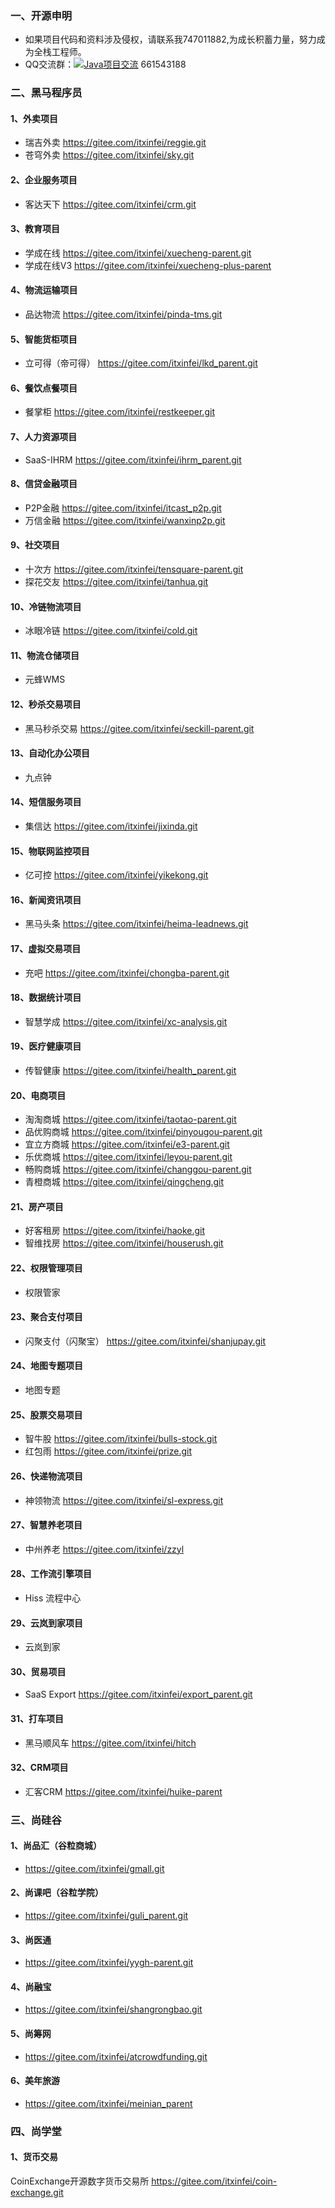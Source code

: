 ### 一、开源申明
- 如果项目代码和资料涉及侵权，请联系我747011882,为成长积蓄力量，努力成为全栈工程师。
- QQ交流群：<a target="_blank" href="https://qm.qq.com/cgi-bin/qm/qr?k=-KhniqEHPHRfh04Ui7r9eH2kCEvfrE_-&jump_from=webapi&authKey=gcHlWnSJxgYRuE2XY/FV5k9bDKPwHNtiw9vf1/TKWhyfTHfjAM8oYR71y1fHEUpH"><img border="0" src="//pub.idqqimg.com/wpa/images/group.png" alt="Java项目交流" title="Java项目交流"></a> 661543188

### 二、黑马程序员
#### 1、外卖项目
- 瑞吉外卖
https://gitee.com/itxinfei/reggie.git
- 苍穹外卖
https://gitee.com/itxinfei/sky.git
#### 2、企业服务项目
- 客达天下
https://gitee.com/itxinfei/crm.git
#### 3、教育项目
- 学成在线
https://gitee.com/itxinfei/xuecheng-parent.git
- 学成在线V3
https://gitee.com/itxinfei/xuecheng-plus-parent
#### 4、物流运输项目
- 品达物流
https://gitee.com/itxinfei/pinda-tms.git
#### 5、智能货柜项目
- 立可得（帝可得）
https://gitee.com/itxinfei/lkd_parent.git
#### 6、餐饮点餐项目
- 餐掌柜
https://gitee.com/itxinfei/restkeeper.git
#### 7、人力资源项目
- SaaS-IHRM
https://gitee.com/itxinfei/ihrm_parent.git
#### 8、信贷金融项目
- P2P金融
https://gitee.com/itxinfei/itcast_p2p.git
- 万信金融
https://gitee.com/itxinfei/wanxinp2p.git
#### 9、社交项目
- 十次方
https://gitee.com/itxinfei/tensquare-parent.git
- 探花交友
https://gitee.com/itxinfei/tanhua.git
#### 10、冷链物流项目
- 冰眼冷链
https://gitee.com/itxinfei/cold.git
#### 11、物流仓储项目
- 元蜂WMS

#### 12、秒杀交易项目
- 黑马秒杀交易
https://gitee.com/itxinfei/seckill-parent.git
#### 13、自动化办公项目
- 九点钟

#### 14、短信服务项目
- 集信达
https://gitee.com/itxinfei/jixinda.git
#### 15、物联网监控项目
- 亿可控
https://gitee.com/itxinfei/yikekong.git
#### 16、新闻资讯项目
- 黑马头条
https://gitee.com/itxinfei/heima-leadnews.git
#### 17、虚拟交易项目
- 充吧
https://gitee.com/itxinfei/chongba-parent.git
#### 18、数据统计项目
-  智慧学成
https://gitee.com/itxinfei/xc-analysis.git
#### 19、医疗健康项目
- 传智健康
https://gitee.com/itxinfei/health_parent.git
#### 20、电商项目
- 淘淘商城
https://gitee.com/itxinfei/taotao-parent.git
- 品优购商城
https://gitee.com/itxinfei/pinyougou-parent.git
- 宜立方商城
https://gitee.com/itxinfei/e3-parent.git
- 乐优商城
https://gitee.com/itxinfei/leyou-parent.git
- 畅购商城
https://gitee.com/itxinfei/changgou-parent.git
- 青橙商城
https://gitee.com/itxinfei/qingcheng.git
#### 21、房产项目
- 好客租房
https://gitee.com/itxinfei/haoke.git
- 智维找房
https://gitee.com/itxinfei/houserush.git
#### 22、权限管理项目
- 权限管家

#### 23、聚合支付项目
- 闪聚支付（闪聚宝）
https://gitee.com/itxinfei/shanjupay.git
#### 24、地图专题项目
- 地图专题

#### 25、股票交易项目
- 智牛股
https://gitee.com/itxinfei/bulls-stock.git
- 红包雨
https://gitee.com/itxinfei/prize.git
#### 26、快递物流项目
- 神领物流
https://gitee.com/itxinfei/sl-express.git
#### 27、智慧养老项目
- 中州养老
https://gitee.com/itxinfei/zzyl
#### 28、工作流引擎项目
- Hiss 流程中心

#### 29、云岚到家项目
- 云岚到家

#### 30、贸易项目
- SaaS Export
https://gitee.com/itxinfei/export_parent.git
#### 31、打车项目
- 黑马顺风车
https://gitee.com/itxinfei/hitch
#### 32、CRM项目
- 汇客CRM
https://gitee.com/itxinfei/huike-parent

### 三、尚硅谷
#### 1、尚品汇（谷粒商城）
- https://gitee.com/itxinfei/gmall.git
#### 2、尚课吧（谷粒学院）
- https://gitee.com/itxinfei/guli_parent.git
#### 3、尚医通
- https://gitee.com/itxinfei/yygh-parent.git
#### 4、尚融宝
- https://gitee.com/itxinfei/shangrongbao.git
#### 5、尚筹网
- https://gitee.com/itxinfei/atcrowdfunding.git
#### 6、美年旅游
- https://gitee.com/itxinfei/meinian_parent

### 四、尚学堂
#### 1、货币交易
CoinExchange开源数字货币交易所
https://gitee.com/itxinfei/coin-exchange.git